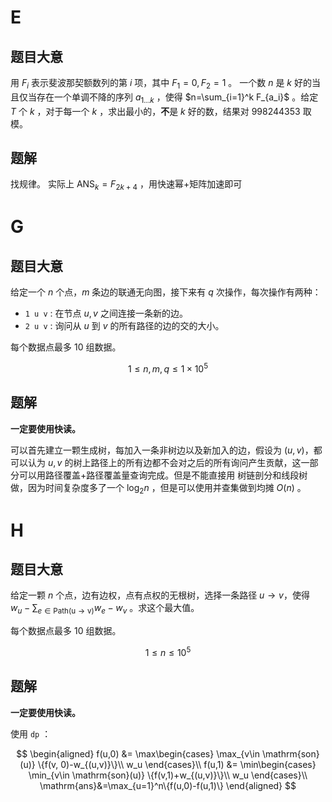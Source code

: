 # E
## 题目大意
用 $F_i$ 表示斐波那契额数列的第 $i$ 项，其中 $F_1=0, F_2=1$ 。
一个数 $n$ 是 $k$ 好的当且仅当存在一个单调不降的序列 $a_{1\dots k}$ ，使得 $n=\sum_{i=1}^k F_{a_i}$ 。给定 $T$ 个 $k$ ，对于每一个 $k$ ，求出最小的，**不**是 $k$ 好的数，结果对 $998244353$ 取模。

## 题解
找规律。
实际上 $\mathrm{ANS}_k = F_{2k+4}$ ，用快速幂+矩阵加速即可

# G
## 题目大意
给定一个 $n$ 个点，$m$ 条边的联通无向图，接下来有 $q$ 次操作，每次操作有两种：
- $\texttt{1 u v}$ : 在节点 $u,v$ 之间连接一条新的边。
- $\texttt{2 u v}$ : 询问从 $u$ 到 $v$ 的所有路径的边的交的大小。

每个数据点最多 $10$ 组数据。

$$
1\leq n, m, q\leq 1\times 10^5
$$

## 题解
**一定要使用快读。**

可以首先建立一颗生成树，每加入一条非树边以及新加入的边，假设为 $(u,v)$，都可以认为 $u,v$ 的树上路径上的所有边都不会对之后的所有询问产生贡献，这一部分可以用路径覆盖+路径覆盖量查询完成。但是不能直接用 树链剖分和线段树 做，因为时间复杂度多了一个 $\log_2 n$ ，但是可以使用并查集做到均摊 $O(n)$ 。

# H
## 题目大意
给定一颗 $n$ 个点，边有边权，点有点权的无根树，选择一条路径 $u\rightarrow v$，使得 $w_u -\sum_{e\in \mathrm{Path(u\rightarrow v)}}w _e - w_v$ 。求这个最大值。

每个数据点最多 $10$ 组数据。


$$1\leq n\leq 10^5$$
## 题解
**一定要使用快读。**

使用 $\texttt{dp}$ ：

$$
\begin{aligned}
f(u,0) &= \max\begin{cases}
    \max_{v\in \mathrm{son}(u)} \{f(v, 0)-w_{(u,v)}\}\\
    w_u
\end{cases}\\
f(u,1) &= \min\begin{cases}
    \min_{v\in \mathrm{son}(u)} \{f(v,1)+w_{(u,v)}\}\\
    w_u
\end{cases}\\
\mathrm{ans}&=\max_{u=1}^n\{f(u,0)-f(u,1)\}
\end{aligned}
$$

